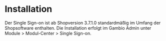 # Installation 

Der Single Sign-on ist ab Shopversion 3.7.1.0 standardmäßig im Umfang der Shopsoftware enthalten. Die Installation erfolgt im Gambio Admin unter Module \> Modul-Center \> Single Sign-on.



